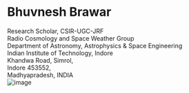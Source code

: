 # Bhuvnesh Brawar
Research Scholar, CSIR-UGC-JRF <br />
Radio Cosmology and Space Weather Group <br /> 
Department of Astronomy, Astrophysics & Space Engineering <br />
Indian Institute of Technology, Indore <br />
Khandwa Road, Simrol, <br />
Indore 453552, <br />
Madhyapradesh, INDIA <br />
![image](https://user-images.githubusercontent.com/90771976/192949365-df66d0c8-1cf4-4a6a-bfbf-1f9d0fc748dd.png)
